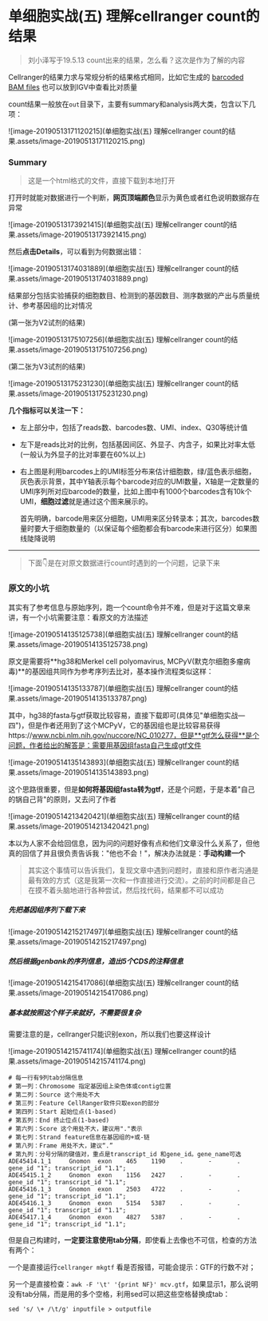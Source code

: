 # 单细胞实战(五) 理解cellranger count的结果

> 刘小泽写于19.5.13
> count出来的结果，怎么看？这次是作为了解的内容

Cellranger的结果力求与常规分析的结果格式相同，比如它生成的 [barcoded BAM files](https://support.10xgenomics.com/single-cell-gene-expression/software/pipelines/2.0/output/bam) 也可以放到IGV中查看比对质量

count结果一般放在`out`目录下，主要有summary和analysis两大类，包含以下几项：

![image-20190513171120215](单细胞实战(五) 理解cellranger count的结果.assets/image-20190513171120215.png)

### Summary

> 这是一个html格式的文件，直接下载到本地打开

打开时就能对数据进行一个判断，**网页顶端颜色**显示为黄色或者红色说明数据存在异常

![image-20190513173921415](单细胞实战(五) 理解cellranger count的结果.assets/image-20190513173921415.png)

然后**点击Details**，可以看到为何数据出错：

![image-20190513174031889](单细胞实战(五) 理解cellranger count的结果.assets/image-20190513174031889.png)

结果部分包括实验捕获的细胞数目、检测到的基因数目、测序数据的产出与质量统计、参考基因组的比对情况

(第一张为V2试剂的结果)

![image-20190513175107256](单细胞实战(五) 理解cellranger count的结果.assets/image-20190513175107256.png)

(第二张为V3试剂的结果)

![image-20190513175231230](单细胞实战(五) 理解cellranger count的结果.assets/image-20190513175231230.png)

**几个指标可以关注一下：**

- 左上部分中，包括了reads数、barcodes数、UMI、index、Q30等统计值

- 左下是reads比对的比例，包括基因间区、外显子、内含子，如果比对率太低(一般认为外显子的比对率要在60%以上)

- 右上图是利用barcodes上的UMI标签分布来估计细胞数，绿/蓝色表示细胞，灰色表示背景，其中Y轴表示每个barcode对应的UMI数量，X轴是一定数量的UMI序列所对应barcode的数量，比如上图中有1000个barcodes含有10k个UMI，**细胞过滤**就是通过这个图来展示的。

  首先明确，barcode用来区分细胞，UMI用来区分转录本；其次，barcodes数量时要大于细胞数量的（以保证每个细胞都会有barcode来进行区分）如果图线陡降说明

---

> 下面👇是在对原文数据进行count时遇到的一个问题，记录下来

### 原文的小坑

其实有了参考信息与原始序列，跑一个count命令并不难，但是对于这篇文章来讲，有一个小坑需要注意：看原文的方法描述

![image-20190514135125738](单细胞实战(五) 理解cellranger count的结果.assets/image-20190514135125738.png)

原文是需要将**hg38和Merkel cell polyomavirus, MCPyV(默克尔细胞多瘤病毒)**的基因组共同作为参考序列去比对，基本操作流程类似这样：

![image-20190514135133787](单细胞实战(五) 理解cellranger count的结果.assets/image-20190514135133787.png)

其中，hg38的fasta与gtf获取比较容易，直接下载即可(具体见"单细胞实战—四")，但是作者还用到了这个MCPyV，它的基因组也是比较容易获得https://www.ncbi.nlm.nih.gov/nuccore/NC_010277，但是**gtf怎么获得**是个问题，作者给出的解答是：需要用基因组fasta自己生成gtf文件

![image-20190514135143893](单细胞实战(五) 理解cellranger count的结果.assets/image-20190514135143893.png)

这个思路很重要，但是**如何将基因组fasta转为gtf**，还是个问题，于是本着"自己的锅自己背"的原则，又去问了作者

![image-20190514213420421](单细胞实战(五) 理解cellranger count的结果.assets/image-20190514213420421.png)

本以为人家不会给回信息，因为问的问题好像有点和他们文章没什么关系了，但他真的回信了并且很负责告诉我："他也不会！"，解决办法就是：**手动构建一个**

> 其实这个事情可以告诉我们，复现文章中遇到问题时，直接和原作者沟通是最有效的方式（这是我第一次和一作直接进行交流）。之前的时间都是自己在摸不着头脑地进行各种尝试，然后找代码，结果都不可以成功

##### 先把基因组序列下载下来

![image-20190514215217497](单细胞实战(五) 理解cellranger count的结果.assets/image-20190514215217497.png)

##### 然后根据genbank的序列信息，造出5个CDS的注释信息

![image-20190514215417086](单细胞实战(五) 理解cellranger count的结果.assets/image-20190514215417086.png)

##### 基本就按照这个样子来就好，不需要很复杂

需要注意的是，cellranger只能识别exon，所以我们也要这样设计

![image-20190514215741174](单细胞实战(五) 理解cellranger count的结果.assets/image-20190514215741174.png)

```shell
# 每一行有9列tab分隔信息
# 第一列：Chromosome 指定基因组上染色体或contig位置
# 第二列：Source 这个用处不大
# 第三列：Feature CellRanger软件只取exon的部分
# 第四列：Start 起始位点(1-based)
# 第五列：End 终止位点(1-based)
# 第六列：Score 这个用处不大，建议用"."表示
# 第七列：Strand feature信息在基因组的+或-链
# 第八列：Frame 用处不大，建议“.”
# 第九列：分号分隔的键值对，重点是transcript_id 和gene_id。gene_name可选
ADE45414.1_1	 Gnomon  exon    465    1190    .       -       .       gene_id "1"; transcript_id "1.1";
ADE45415.1_2     Gnomon  exon    1156   2427    .       -       .       gene_id "1"; transcript_id "1.1";
ADE45416.1_3     Gnomon  exon    2503   4722    .       -       .       gene_id "1"; transcript_id "1.1";
ADE45416.1_3     Gnomon  exon    5154   5387    .       -       .       gene_id "1"; transcript_id "1.1";
ADE45417.1_4     Gnomon  exon    4827   5387    .       -       .       gene_id "1"; transcript_id "1.1";
```

但是自己构建时，**一定要注意使用tab分隔**，即使看上去像也不可信，检查的方法有两个：

一个是直接运行`cellranger mkgtf` 看是否报错，可能会提示：GTF的行数不对；

另一个是直接检查：`awk -F '\t' '{print NF}' mcv.gtf`，如果显示1，那么说明没有tab分隔，而是用的多个空格，利用sed可以把这些空格替换成tab：

`sed 's/ \+ /\t/g' inputfile > outputfile`






































